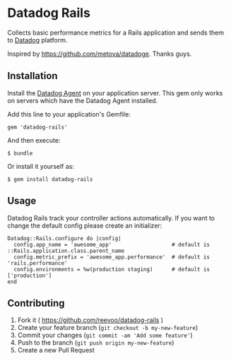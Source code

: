 # Datadog Rails

Collects basic performance metrics for a Rails application and sends them to [Datadog](https://www.datadoghq.com) platform.

Inspired by https://github.com/metova/datadoge. Thanks guys.

## Installation

Install the [Datadog Agent](https://app.datadoghq.com/account/settings#agent) on your application server. This gem only
works on servers which have the Datadog Agent installed.

Add this line to your application's Gemfile:

    gem 'datadog-rails'

And then execute:

    $ bundle

Or install it yourself as:

    $ gem install datadog-rails

## Usage

Datadog Rails track your controller actions automatically. If you want to change the default config please create
an initializer:

    Datadog::Rails.configure do |config|
      config.app_name = 'awesome_app'                   # default is ::Rails.application.class.parent_name
      config.metric_prefix = 'awesome_app.performance'  # default is 'rails.performance'
      config.environments = %w(production staging)      # default is ['production']
    end

## Contributing

1. Fork it ( https://github.com/reevoo/datadog-rails )
2. Create your feature branch (`git checkout -b my-new-feature`)
3. Commit your changes (`git commit -am 'Add some feature'`)
4. Push to the branch (`git push origin my-new-feature`)
5. Create a new Pull Request
